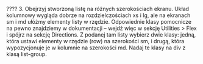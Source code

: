 ???? 3. Obejrzyj stworzoną listę na różnych szerokościach ekranu. Układ kolumnowy wygląda dobrze na rozdzielczościach xs i lg, ale na ekranach sm i md ułóżmy elementy listy w rzędzie. Odpowiednie klasy pomocnicze na pewno znajdziemy w dokumentacji – wejdź więc w sekcję Utilities > Flex i spójrz na sekcję Directions. Z podanej tam listy wybierz dwie klasy: jedną, która ustawi elementy w rzędzie (row) na szerokości sm, i drugą, która wypozycjonuje je w kolumnie na szerokości md. Nadaj te klasy na div z klasą list-group.